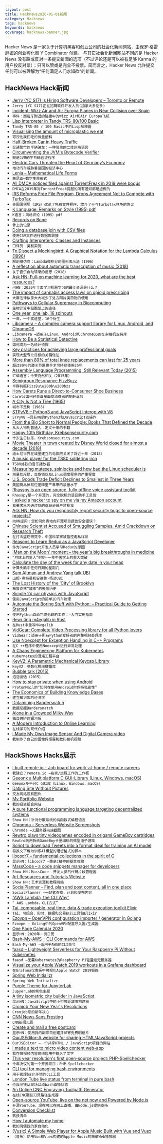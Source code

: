 ```yaml
---
layout: post
title: Hacknews2020-01-01新闻
category: Hacknews
tags: hacknews
keywords: hacknews
coverage: hacknews-banner.jpg
---
```


Hacker News 是一家关于计算机黑客和创业公司的社会化新闻网站，由保罗·格雷厄姆的创业孵化器 Y Combinator 创建。
与其它社会化新闻网站不同的是 Hacker News 没有踩或反对一条提交新闻的选项（不过评论还是可以被有足够 Karma 的用户投反对票）；只可以赞或是完全不投票。简而言之，Hacker News 允许提交任何可以被理解为“任何满足人们求知欲”的新闻。

## HackNews Hack新闻


- [Jerry (YC S17) Is Hiring Software Developers – Toronto or Remote](https://apply.workable.com/jerry/j/063AAF8DD9/)
- `Jerry (YC S17)正在招聘软件开发人员(加拿大多伦多)`
- [Incident: Wizz Air and Air Europa Planes in Near Collision over Spain](https://avherald.com/h?article=4c2b4349)
- `事件：西班牙附近的碰撞中的Wizz Air和Air Europa飞机`
- [Lisp Interpreter in Tandy TRS-80/100 Basic](https://m.facebook.com/#!/story.php?story_fbid=10157953582457370&id=780707369)
- `Tandy TRS-80 / 100 Basic中的Lisp解释器`
- [Visualising the amount of microplastic we eat](https://graphics.reuters.com/ENVIRONMENT-PLASTIC/0100B4TF2MQ/index.html)
- `可视化我们吃的微量塑料`
- [Half-Broken Car in Heavy Traffic](https://esolangs.org/wiki/Half-Broken_Car_in_Heavy_Traffic)
- `交通繁忙的半辆破车：一种简单的二维网格语言`
- [Circumventing the JVM's Bytecode Verifier](https://anthony.som.codes/blog/2019-12-30-jvm-hackery-noverify/)
- `规避JVM的字节码验证程序`
- [Electric Cars Threaten the Heart of Germany’s Economy](https://www.nytimes.com/2019/12/31/business/electric-cars-germany-economy.html)
- `电动汽车威胁着德国的经济中心`
- [Lenia – Mathematical Life Forms](https://github.com/Chakazul/Lenia)
- `莱尼亚–数学生命形式`
- [All DMCA notices filed against TorrentFreak in 2019 were bogus](https://torrentfreak.com/all-dmca-notices-filed-against-torrentfreak-in-2019-were-bogus-191231/)
- `DMCA在2019年对TorrentFreak提起的所有通知都是虚假的`
- [IRS Reforms Free File Program, Drops Agreement Not to Compete with TurboTax](https://www.propublica.org/article/irs-reforms-free-file-program-drops-agreement-not-to-compete-with-turbotax)
- `美国国税局（IRS）改革了免费文件程序，放弃了不与TurboTax竞争的协议`
- [K Language: Remarks on Style (1995) pdf](http://nsl.com/papers/style.pdf)
- `K语言：风格评论（1995）pdf`
- [Records on Bone](https://longreads.com/2019/10/24/records-on-bone/)
- `骨上的记录`
- [Doing a database join with CSV files](https://www.johndcook.com/blog/2019/12/31/sql-join-csv-files/)
- `使用CSV文件进行数据库联接`
- [Crafting Interpreters: Classes and Instances](http://craftinginterpreters.com/classes-and-instances.html)
- `口译员：类和实例`
- [To Dissect a Mockingbird: A Graphical Notation for the Lambda Calculus (1996)](http://dkeenan.com/Lambda/)
- `解剖模仿鸟：Lambda微积分的图形表示法（1996）`
- [A reflection about automatic transcription of music (2018)](https://www.seventhstring.com/resources/autotrans.html)
- `关于音乐自动转录的反思（2018）`
- [Ask HN: Full-on machine learning for 2020, what are the best resources?](item?id=21924298)
- `问HN：2020年全面学习机器学习的最佳资源是什么？`
- [The impact of cannabis access laws on opioid prescribing](https://doi.org/10.1016/j.jhealeco.2019.102273)
- `大麻法律似乎大大减少了处方阿片类药物的使用`
- [Pathways to Cellular Supremacy in Biocomputing](https://www.nature.com/articles/s41467-019-13232-z)
- `生物计算中细胞至上的途径`
- [One year, one lab, 16 spinouts](https://www.nature.com/articles/s41587-019-0369-7)
- `一年，一个实验室，16个衍生`
- [Libcamera – A complex camera support library for Linux, Android, and ChromeOS](http://libcamera.org/)
- `Libcamera –适用于Linux，Android和ChromeOS的复杂相机支持库`
- [How to Be a Statistical Detective](https://sci-hub.tw/10.1002/pmrj.12305)
- `如何成为一名统计侦探`
- [Key practices for achieving large professional goals](https://nodramadevops.com/2019/12/key-practices-for-achieving-large-professional-goals/)
- `实现大型专业目标的关键做法`
- [More than 80% of total knee replacements can last for 25 years](https://www.bmj.com/content/367/bmj.l5680)
- `超过80％的膝关节置换手术可持续使用25年`
- [Assembly Language Programming: Still Relevant Today (2015)](http://wilsonminesco.com/AssyDefense/)
- `汇编语言：今天仍然相关（2015年）`
- [Semigroup Resonance FizzBuzz](https://blog.ploeh.dk/2019/12/30/semigroup-resonance-fizzbuzz/)
- `半群共振FizzBu\u200b\u200bzz`
- [How Carets Runs a Direct-to-Consumer Shoe Business](https://blog.kickpay.com/2019/12/30/ep6-the-next-big-thing-how-running-the-la-marathon-led-to-the-worlds-comfiest-dress-shoe/)
- `Carets如何经营直接面向消费者的制鞋业务`
- [A City Is Not a Tree (1965)](https://www.patternlanguage.com/archive/cityisnotatree.html)
- `城市不是树（1965）`
- [STPyV8 – Python3 and JavaScript Interop with V8](https://github.com/area1/stpyv8)
- `STPyV8 –具有V8的Python3和JavaScript互操作`
- [From the Big Short to Normal People: Books That Defined the Decade](https://www.theguardian.com/books/2019/dec/26/from-the-big-short-to-normal-people-the-books-that-defined-the-decade)
- `从大人物到普通人：定义十年的书籍`
- [Happy 10th Birthday, Krebsonsecurity.com](https://krebsonsecurity.com/2019/12/happy-10th-birthday-krebsonsecurity-com/)
- `十岁生日快乐，Krebsonsecurity.com`
- [Movie Theater in town created by Disney World closed for almost a decade (2018)](https://www.businessinsider.com/disney-world-mystery-of-movie-theater-in-celebration-florida-being-closed-2018-3)
- `迪士尼世界在城里建立的电影院关闭了将近十年（2018）`
- [A music player for the TS80 soldering iron](https://github.com/joric/ts80player/)
- `TS80烙铁的音乐播放器`
- [Measuring mutexes, spinlocks and how bad the Linux scheduler is](https://probablydance.com/2019/12/30/measuring-mutexes-spinlocks-and-how-bad-the-linux-scheduler-really-is/)
- `测量互斥锁，自旋锁以及Linux调度程序的严重程度`
- [U.S. Goods Trade Deficit Declines to Smallest in Three Years](https://finance.yahoo.com/news/u-goods-trade-deficit-declines-135204466.html)
- `美国商品贸易逆差降至三年来的最低水平`
- [Rhasspy is an open source, fully offline voice assistant toolkit](https://rhasspy.readthedocs.io/en/latest/)
- `Rhasspy是一个开源的，完全脱机的语音助手工具包`
- [I asked a hacker to spy on me via my Amazon account](https://www.kuow.org/stories/primed-season-3-episode-8)
- `我要求黑客通过我的亚马逊账户监视我`
- [Ask HN: How do you responsibly report security bugs to open-source projects?](item?id=21920142)
- `向HN提问：您如何负责地向开源项目报告安全错误？`
- [Chinese Scientist Accused of Smuggling Samples, Amid Crackdown on Research Theft](https://www.nytimes.com/2019/12/31/us/chinese-scientist-cancer-research-investigation.html)
- `在打击盗窃研究中，中国科学家被指控走私样品`
- [Reasons to Learn Redux as a JavaScript Developer](https://www.robinwieruch.de/redux-javascript)
- `作为JavaScript开发人员学习Redux的原因`
- ['Man on the Moon' moment – the year's big breakthroughs in medicine](https://www.bbc.com/news/health-50813226)
- `“月球上的男人”时刻–一年中医学上的重大突破`
- [Calculate the day of the week for any date in your head](http://rudy.ca/doomsday.html)
- `计算头脑中任何日期的星期几`
- [Sam Altman and Andrew Yang talk UBI](https://www.businessinsider.com/andrew-yang-talks-tech-san-francisco-sam-altman-fundraiser-2019-11)
- `山姆·奥特曼和安德鲁·杨谈UBI`
- [The Lost History of the ‘City’ of Brooklyn](https://www.theamericanconservative.com/urbs/the-lost-history-of-the-city-of-brooklyn/)
- `布鲁克林“城市”的失落历史`
- [Simple 2d car physics with JavaScript](https://pakastin.github.io/car/)
- `使用JavaScript的简单2D汽车物理`
- [Automate the Boring Stuff with Python: – Practical Guide to Getting Started](https://automatetheboringstuff.com/2e/)
- `使用Python自动完成无聊的工作：–入门实用指南`
- [Rewriting m4vgalib in Rust](http://cliffle.com/blog/m4vga-in-rust/)
- `在Rust中重写M4vgalib`
- [VidGear: Complete Video Processing library for all Python lovers](https://github.com/abhiTronix/vidgear)
- `VidGear：适用于所有Python爱好者的完整视频处理库`
- [Use Noexcept for Exception Handling in C++ Programs](https://leimao.github.io/blog/noexcept-Specifier-CPP/)
- `在C ++程序中使用Noexcept进行异常处理`
- [A Chaos Engineering Platform for Kubernetes](https://github.com/pingcap/chaos-mesh)
- `Kubernetes的混沌工程平台`
- [KeyV2: A Parametric Mechanical Keycap Library](https://github.com/rsheldiii/KeyV2)
- `KeyV2：参数化机械键帽库`
- [Bubble talk (2015)](https://blog.samaltman.com/bubble-talk)
- `泡泡谈话（2015）`
- [How to stay private when using Android](https://protonmail.com/blog/android-privacy/)
- `ProtonMail的“如何在使用Android时保持私密性”`
- [The Economics of Building Knowledge Bases](http://blog.diffbot.com/the-economics-of-building-knowledge-bases/)
- `建立知识库的经济学`
- [Datamining Bandersnatch](https://blog.thecybershadow.net/2019/08/02/datamining-bandersnatch/)
- `数据挖掘Bandersnatch`
- [Alone in a Crowded Milky Way](https://www.scientificamerican.com/article/alone-in-a-crowded-milky-way/)
- `独自拥挤的银河系`
- [A Modern Introduction to Online Learning](https://arxiv.org/abs/1912.13213)
- `在线学习的现代介绍`
- [I Made My Own Image Sensor And Digital Camera video](https://www.youtube.com/watch?v=PaXweP73NT4)
- `我制作了自己的图像传感器和数码相机视频`


## HackShows Hacks展示

- [ I built remote.io – Job board for work-at-home / remote careers](https://remote.io)
- `我建立了remote.io –在家/远程工作的工作板`
- [ Geeonx a Multiplatform C GUI-Library (Linux, Windows, macOS)](https://www.geeonx.org)
- `Geeonx多平台C GUI库（Linux，Windows，macOS）`
- [ Dating Site Without Pictures](https://ohmyperson.com/)
- `交友网站没有图片`
- [ My Portfolio Website](https://port.greyface.now.sh/)
- `我的投资组合网站`
- [ A pure functional programming language targeting decentralized systems](https://clio-lang.org/)
- `Show HN：针对分散系统的纯函数式编程语言`
- [ Chromda – Serverless Website Screenshots](https://github.com/luisfarzati/chromda)
- `Chromda –无服务器网站截图`
- [ Rewtro plays tiny videogames encoded in origami GameBoy cartridges](https://github.com/kesiev/rewtro)
- `Rewtro玩用折纸GameBoy卡匣编码的微型电子游戏`
- [ Script to download Tweets into a format ideal for training an AI model](https://github.com/minimaxir/download-tweets-ai-text-gen)
- `将推文下载为训练AI模型的理想格式的脚本`
- [ libcodr7 – fundamental collections in the spirit of C](https://github.com/codr7/libcodr7)
- `显示HN：libcodr7 –秉承C精神的基本收藏`
- [ MassCode – a code snippets manager for developers](https://github.com/antonreshetov/massCode)
- `Show HN：MassCode –开发人员的代码片段管理器`
- [ Art Resources and Tutorials Website](https://artres.xyz)
- `Show HN：艺术资源和教程网站`
- [ SocialPlanner – Find, plan and post content, all in one place](https://socialplanner.io)
- `SocialPlanner –一站式查找，计划和发布内容`
- [ “AWS Lambda, the CLI Way”](https://github.com/nsriram/lambda-the-cli-way)
- `“ AWS Lambda，CLI方式”`
- [ Tai, composable, real time, data & trade execution toolkit Elixir](https://github.com/fremantle-capital/tai)
- `Tai，可组合，实时，数据和交易执行工具包Elixir`
- [ Ezovpn – OpenVPN configuration importer / generator in Golang](https://github.com/jdevelop/ezovpn)
- `Ezovpn – Golang中的OpenVPN配置导入器/生成器`
- [ One Page Calendar 2020](https://davebakker.io/onepagecalendar/)
- `显示HN：2020年一页日历`
- [ Bash-My-AWS – CLI Commands for AWS](https://bash-my-aws.org/)
- `Bash-My-AWS –适用于AWS的CLI命令`
- [ faasd – Lightweight Serverless for Your Raspberry Pi Without Kubernetes](https://blog.alexellis.io/faasd-for-lightweight-serverless/)
- `faasd –无需Kubernetes的Raspberry Pi轻量级无服务器`
- [ Visualize your Apple Watch 2019 workouts in a Grafana dashboard](https://twitter.com/_YannBertrand/status/1212009760901468161)
- `在Grafana仪表板中可视化Apple Watch 2019锻炼`
- [ Spring Web Initializr](https://news.ycombinator.com/item?id=21920315)
- `Spring Web Initializr`
- [ Purple Theme for JupyterLab](https://github.com/shahinrostami/theme-purple-please)
- `JupyerLab的紫色主题`
- [ A tiny isometric city builder in JavaScript](https://github.com/victorqribeiro/isocity)
- `展示HN：JavaScript中的小型等距城市构建器`
- [ Cronjob Your New Year's Resolutions](https://plainice.com/cronjob-your-new-years-resolutions)
- `Cronjob您的新年决心`
- [ CNN News Sans Frosting](https://lite.cnn.io/en)
- `CNN新闻无霜`
- [ Create and mail a free postcard](https://postcardmailer.herokuapp.com/)
- `显示HN：使用我的副项目创建并邮寄免费明信片`
- [ OurJSEditor–A website for sharing HTML/JavaScript projects](https://OurJSEditor.com)
- `OurJSEditor –一个共享HTML / JavaScript项目的网站`
- [ I made a text to micro video content web-app](http://contentdrips.com/)
- `我在微视频内容网络应用中输入了文字`
- [ This year resolution's first open-source project: PHP-Spellchecker](https://github.com/tigitz/php-spellchecker)
- `今年决议的第一个开源项目：PHP-Spellchecker`
- [ CLI tool for managing bash environments](https://github.com/robdmc/switchenv)
- `用于管理bash环境的CLI工具`
- [ London Tube live status from terminal in pure bash](https://github.com/smallwat3r/tubestatus)
- `伦敦地铁从现场以纯bash直播状态`
- [ An Online CNC Engraving Toolpath Generator](https://rastercarve.live)
- `在线CNC雕刻刀具路径生成器`
- [ Open-source YouTube, live on the net now and Powered by Node.js](https://github.com/mayeaux/nodetube)
- `开源YouTube，现在可以在网上直播，由Node.js提供支持`
- [ Conversion Checklist](http://getconversionchecklist.com/)
- `转换清单`
- [ How I automate my home](https://japaniot.github.io/2020/01/01/how-i-automate-my-home-en/)
- `我如何使我的家自动化`
- [ (Vusic) A Simple Web Player for Apple Music Built with Vue and Vuex](https://github.com/falcon78/Vusic)
- `（音乐）使用Vue和Vuex构建的Apple Music的简单Web播放器`

